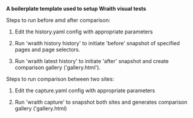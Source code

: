 **A boilerplate template used to setup Wraith visual tests**


Steps to run before amd after comparison:

1) Edit the history.yaml config with appropriate parameters

2) Run 'wraith history history' to initiate 'before' snapshot of specified pages and page selectors.

3) Run 'wraith latest history' to initiate 'after' snapshot and create comparison gallery ('gallery.html').


Steps to run comparison between two sites:

1) Edit the capture.yaml config with appropriate parameters

2) Run 'wraith capture' to snapshot both sites and generates comparison gallery ('gallery.html)



